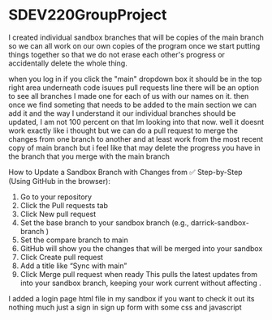 # SDEV220GroupProject

I created individual sandbox branches that will be copies of the main branch so we can all work on our own copies of the program once we start putting things together so that we do not erase each other's progress or accidentally delete the whole thing.

when you log in if you click the "main" dropdown box it should be in the top right area underneath code isuues pull requests line there will be an option to see all branches I made one for each of us with our names on it.
then once we find someting that needs to be added to the main section we can add it and the way I understand it our individual branches should be updated, I am not 100 percent on that Im looking into that now.
well it doesnt work exactly like i thought but we can do a pull request to merge the changes from one branch to another and at least work from the most recent copy of main branch but i feel like that may delete the progress you have in the branch that you merge with the main branch

 How to Update a Sandbox Branch with Changes from 
✅ Step-by-Step (Using GitHub in the browser):
1. 	Go to your repository
2. 	Click the Pull requests tab
3. 	Click New pull request
4. 	Set the base branch to your sandbox branch (e.g., darrick-sandbox-branch )
5. 	Set the compare branch to main
6. 	GitHub will show you the changes that will be merged into your sandbox
7. 	Click Create pull request
8. 	Add a title like “Sync with main”
9. 	Click Merge pull request when ready
This pulls the latest updates from  into your sandbox branch, keeping your work current without affecting .


I added a login page html file in my sandbox if you want to check it out its nothing much just a sign in sign up form with some css and javascript 
